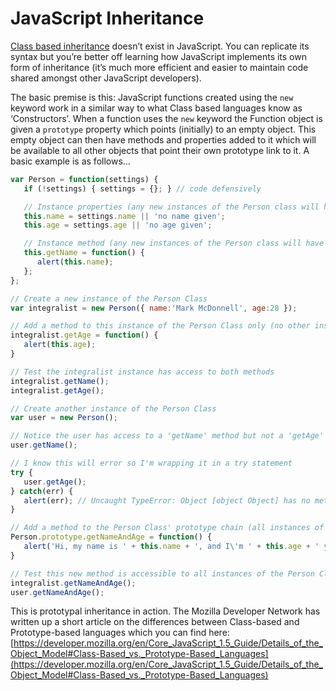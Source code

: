 JavaScript Inheritance
======================

[Class based inheritance](http://en.wikipedia.org/wiki/Class_(object-oriented_programming)) doesn’t exist in JavaScript. You can replicate its syntax but you’re better off learning how JavaScript implements its own form of inheritance (it’s much more efficient and easier to maintain code shared amongst other JavaScript developers).

The basic premise is this: JavaScript functions created using the `new` keyword work in a similar way to what Class based languages know as ‘Constructors’. When a function uses the `new` keyword the Function object is given a `prototype` property which points (initially) to an empty object. This empty object can then have methods and properties added to it which will be available to all other objects that point their own prototype link to it. A basic example is as follows…

```js
var Person = function(settings) {
   if (!settings) { settings = {}; } // code defensively

   // Instance properties (any new instances of the Person class will have these properties)
   this.name = settings.name || 'no name given';
   this.age = settings.age || 'no age given';

   // Instance method (any new instances of the Person class will have this method)
   this.getName = function() {
      alert(this.name);
   };
};

// Create a new instance of the Person Class
var integralist = new Person({ name:'Mark McDonnell', age:28 });

// Add a method to this instance of the Person Class only (no other instances created will have this method)
integralist.getAge = function() {
   alert(this.age);
}

// Test the integralist instance has access to both methods
integralist.getName();
integralist.getAge();

// Create another instance of the Person Class
var user = new Person();

// Notice the user has access to a 'getName' method but not a 'getAge' method
user.getName();

// I know this will error so I'm wrapping it in a try statement
try {
   user.getAge();
} catch(err) {
   alert(err); // Uncaught TypeError: Object [object Object] has no method 'getAge'
}

// Add a method to the Person Class' prototype chain (all instances of the Person Class will now get this method - even those already defined)
Person.prototype.getNameAndAge = function() {
   alert('Hi, my name is ' + this.name + ', and I\'m ' + this.age + ' years old.');
}

// Test this new method is accessible to all instances of the Person Class
integralist.getNameAndAge();
user.getNameAndAge();
```

This is prototypal inheritance in action. The Mozilla Developer Network has written up a short article on the differences between Class-based and Prototype-based languages which you can find here: [https://developer.mozilla.org/en/Core_JavaScript_1.5_Guide/Details_of_the_Object_Model#Class-Based_vs._Prototype-Based_Languages](https://developer.mozilla.org/en/Core_JavaScript_1.5_Guide/Details_of_the_Object_Model#Class-Based_vs._Prototype-Based_Languages)